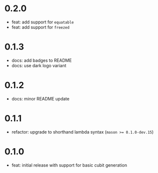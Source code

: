 # 0.2.0

- feat: add support for `equatable`
- feat: add support for `freezed`

# 0.1.3

- docs: add badges to README
- docs: use dark logo variant

# 0.1.2

- docs: minor README update

# 0.1.1

- refactor: upgrade to shorthand lambda syntax (`mason >= 0.1.0-dev.15`)

# 0.1.0

- feat: initial release with support for basic cubit generation
